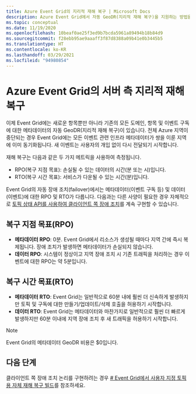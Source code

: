 ```yaml
---
title: Azure Event Grid의 지리적 재해 복구 | Microsoft Docs
description: Azure Event Grid에서 자동 GeoDR(지리적 재해 복구)을 지원하는 방법을 설명합니다.
ms.topic: conceptual
ms.date: 11/19/2020
ms.openlocfilehash: 10beaf0ae25f3ed9b7bcda5961a89494b18b84d9
ms.sourcegitcommit: f28ebb95ae9aaaff3f87d8388a09b41e0b3445b5
ms.translationtype: HT
ms.contentlocale: ko-KR
ms.lasthandoff: 03/29/2021
ms.locfileid: "94980854"
---
```

# <a name="server-side-geo-disaster-recovery-in-azure-event-grid"></a>Azure Event Grid의 서버 측 지리적 재해 복구
이제 Event Grid에는 새로운 항목뿐만 아니라 기존의 모든 도메인, 항목 및 이벤트 구독에 대한 메타데이터의 자동 GeoDR(지리적 재해 복구)이 있습니다. 전체 Azure 지역이 중단되는 경우 Event Grid에는 모든 이벤트 관련 인프라 메타데이터가 쌍을 이룬 지역에 이미 동기화됩니다. 새 이벤트는 사용자의 개입 없이 다시 전달되기 시작합니다. 

재해 복구는 다음과 같은 두 가지 메트릭을 사용하여 측정됩니다.

- RPO(복구 지점 목표): 손실될 수 있는 데이터의 시간(분 또는 시)입니다.
- RTO(복구 시간 목표): 서비스가 다운될 수 있는 시간(분)입니다.

Event Grid의 자동 장애 조치(failover)에서는 메타데이터(이벤트 구독 등) 및 데이터(이벤트)에 대한 RPO 및 RTO가 다릅니다. 다음과는 다른 사양이 필요한 경우 자체적으로 [토픽 상태 API를 사용하여 클라이언트 쪽 장애 조치](custom-disaster-recovery.md)를 계속 구현할 수 있습니다.

## <a name="recovery-point-objective-rpo"></a>복구 지점 목표(RPO)
- **메타데이터 RPO**: 0분. Event Grid에서 리소스가 생성될 때마다 지역 간에 즉시 복제됩니다. 장애 조치가 발생하면 메타데이터가 손실되지 않습니다.
- **데이터 RPO**: 시스템이 정상이고 지역 장애 조치 시 기존 트래픽을 처리하는 경우 이벤트에 대한 RPO는 약 5분입니다.

## <a name="recovery-time-objective-rto"></a>복구 시간 목표(RTO)
- **메타데이터 RTO**: Event Grid는 일반적으로 60분 내에 훨씬 더 신속하게 발생하지만 토픽 및 구독에 대한 만들기/업데이트/삭제 호출을 허용하기 시작합니다.
- **데이터 RTO**: Event Grid는 메타데이터와 마찬가지로 일반적으로 훨씬 더 빠르게 발생하지만 60분 이내에 지역 장애 조치 후 새 트래픽을 허용하기 시작합니다.

> [!NOTE]
> Event Grid의 메타데이터 GeoDR 비용은 $0입니다.


## <a name="next-steps"></a>다음 단계
클라이언트 쪽 장애 조치 논리를 구현하려는 경우 [# Event Grid에서 사용자 지정 토픽용 자체 재해 복구 빌드](custom-disaster-recovery.md)를 참조하세요.
